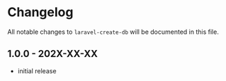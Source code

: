 # Changelog

All notable changes to `laravel-create-db` will be documented in this file.

## 1.0.0 - 202X-XX-XX

- initial release
